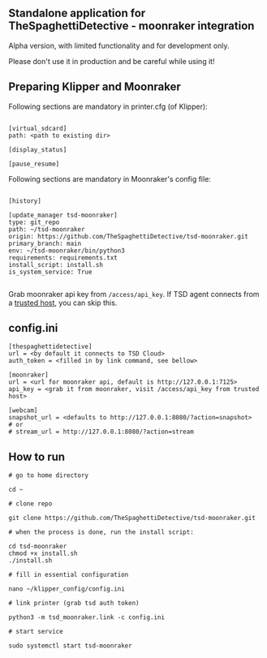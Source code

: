 Standalone application for TheSpaghettiDetective - moonraker integration
------------------------------------------------------------------------

Alpha version, with limited functionality and for development only.

Please don't use it in production and be careful while using it!


Preparing Klipper and Moonraker
-------------------------------

Following sections are mandatory in printer.cfg (of Klipper):

```

[virtual_sdcard]
path: <path to existing dir>

[display_status]

[pause_resume]

```

Following sections are mandatory in Moonraker's config file:

```

[history]

[update_manager tsd-moonraker]
type: git_repo
path: ~/tsd-moonraker
origin: https://github.com/TheSpaghettiDetective/tsd-moonraker.git
primary_branch: main
env: ~/tsd-moonraker/bin/python3
requirements: requirements.txt
install_script: install.sh
is_system_service: True


```

Grab moonraker api key from ```/access/api_key```.
If TSD agent connects from a [trusted host](https://moonraker.readthedocs.io/en/latest/configuration/#authorization), you can skip this.


config.ini
----------

```
[thespaghettidetective]
url = <by default it connects to TSD Cloud>
auth_token = <filled in by link command, see bellow>

[moonraker]
url = <url for moonraker api, default is http://127.0.0.1:7125>
api_key = <grab it from moonraker, visit /access/api_key from trusted host>

[webcam]
snapshot_url = <defaults to http://127.0.0.1:8080/?action=snapshot>
# or
# stream_url = http://127.0.0.1:8080/?action=stream
```


How to run
----------

    # go to home directory
    
    cd ~
    
    # clone repo

    git clone https://github.com/TheSpaghettiDetective/tsd-moonraker.git
    
    # when the process is done, run the install script:
    
    cd tsd-moonraker
    chmod +x install.sh
    ./install.sh

    # fill in essential configuration

    nano ~/klipper_config/config.ini

    # link printer (grab tsd auth token)

    python3 -m tsd_moonraker.link -c config.ini

    # start service

    sudo systemctl start tsd-moonraker
